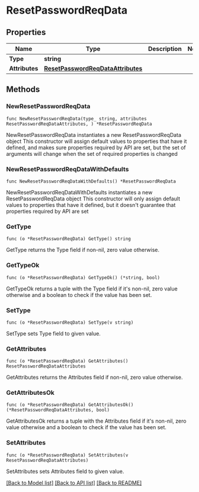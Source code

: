 # ResetPasswordReqData

## Properties

Name | Type | Description | Notes
------------ | ------------- | ------------- | -------------
**Type** | **string** |  | 
**Attributes** | [**ResetPasswordReqDataAttributes**](ResetPasswordReqDataAttributes.md) |  | 

## Methods

### NewResetPasswordReqData

`func NewResetPasswordReqData(type_ string, attributes ResetPasswordReqDataAttributes, ) *ResetPasswordReqData`

NewResetPasswordReqData instantiates a new ResetPasswordReqData object
This constructor will assign default values to properties that have it defined,
and makes sure properties required by API are set, but the set of arguments
will change when the set of required properties is changed

### NewResetPasswordReqDataWithDefaults

`func NewResetPasswordReqDataWithDefaults() *ResetPasswordReqData`

NewResetPasswordReqDataWithDefaults instantiates a new ResetPasswordReqData object
This constructor will only assign default values to properties that have it defined,
but it doesn't guarantee that properties required by API are set

### GetType

`func (o *ResetPasswordReqData) GetType() string`

GetType returns the Type field if non-nil, zero value otherwise.

### GetTypeOk

`func (o *ResetPasswordReqData) GetTypeOk() (*string, bool)`

GetTypeOk returns a tuple with the Type field if it's non-nil, zero value otherwise
and a boolean to check if the value has been set.

### SetType

`func (o *ResetPasswordReqData) SetType(v string)`

SetType sets Type field to given value.


### GetAttributes

`func (o *ResetPasswordReqData) GetAttributes() ResetPasswordReqDataAttributes`

GetAttributes returns the Attributes field if non-nil, zero value otherwise.

### GetAttributesOk

`func (o *ResetPasswordReqData) GetAttributesOk() (*ResetPasswordReqDataAttributes, bool)`

GetAttributesOk returns a tuple with the Attributes field if it's non-nil, zero value otherwise
and a boolean to check if the value has been set.

### SetAttributes

`func (o *ResetPasswordReqData) SetAttributes(v ResetPasswordReqDataAttributes)`

SetAttributes sets Attributes field to given value.



[[Back to Model list]](../README.md#documentation-for-models) [[Back to API list]](../README.md#documentation-for-api-endpoints) [[Back to README]](../README.md)


